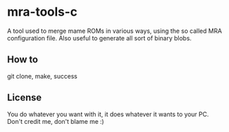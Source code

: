# mra-tools-c

A tool used to merge mame ROMs in various ways, using the so called MRA configuration file.
Also useful to generate all sort of binary blobs.

## How to
git clone, make, success

## License

You do whatever you want with it, it does whatever it wants to your PC. Don't credit me, don't blame me :)
